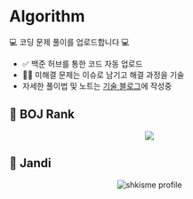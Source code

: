 # Algorithm

💻 코딩 문제 풀이를 업로드합니다 💻

- ✅ 백준 허브를 통한 코드 자동 업로드
- 😵‍💫 미해결 문제는 이슈로 남기고 해결 과정을 기술
- 자세한 풀이법 및 노트는 [기술 블로그](https://shkisme.vercel.app/?category=%F0%9F%A4%96+%EC%95%8C%EA%B3%A0%EB%A6%AC%EC%A6%98)에 작성중

## 🥇 BOJ Rank

<div align = "center">

<img align="center" src="http://mazassumnida.wtf/api/v2/generate_badge?boj=shk010130">

</div>

## 🌱 Jandi

<div align = "center">

![shkisme profile](http://mazandi.herokuapp.com/api?handle=shk010130&theme=warm)

</div>
